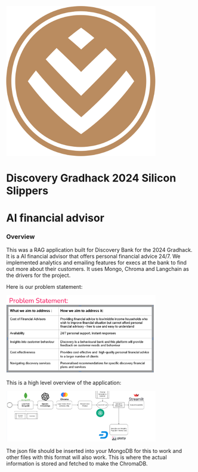 <img src="logo.png" alt="DLOGs" width="400"/>

# Discovery Gradhack 2024 Silicon Slippers
# AI financial advisor 

### Overview

This was a RAG application built for Discovery Bank for the 2024 Gradhack. 
It is a AI financial advisor that offers personal financial advice 24/7.
We implemented analytics and emailing features for execs at the bank to find out more about their customers.
It uses Mongo, Chroma and Langchain as the drivers for the project.

Here is our problem statement:


<img src="problem_statement.png" alt="Silicon Slippers" width="400"/>


This is a high level overview of the application: 


<img src="overview.png" alt="Silicon Slippers" width="400"/>


The json file should be inserted into your MongoDB for this to work and other files with this format will also work.
This is where the actual information is stored and fetched to make the ChromaDB.




